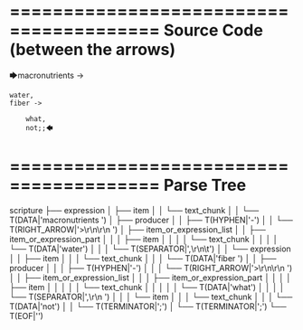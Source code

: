 ========================================
Source Code (between the arrows)
========================================

🡆macronutrients ->

    water,
	fiber ->

        what,
        not;;🡄

========================================
Parse Tree
========================================

scripture
├── expression
│   ├── item
│   │   └── text_chunk
│   │       └── T(DATA|'macronutrients ')
│   ├── producer
│   │   ├── T(HYPHEN|'-')
│   │   └── T(RIGHT_ARROW|'>\r\n\r\n    ')
│   ├── item_or_expression_list
│   │   ├── item_or_expression_part
│   │   │   ├── item
│   │   │   │   └── text_chunk
│   │   │   │       └── T(DATA|'water')
│   │   │   └── T(SEPARATOR|',\r\n\t')
│   │   └── expression
│   │       ├── item
│   │       │   └── text_chunk
│   │       │       └── T(DATA|'fiber ')
│   │       ├── producer
│   │       │   ├── T(HYPHEN|'-')
│   │       │   └── T(RIGHT_ARROW|'>\r\n\r\n        ')
│   │       ├── item_or_expression_list
│   │       │   ├── item_or_expression_part
│   │       │   │   ├── item
│   │       │   │   │   └── text_chunk
│   │       │   │   │       └── T(DATA|'what')
│   │       │   │   └── T(SEPARATOR|',\r\n        ')
│   │       │   └── item
│   │       │       └── text_chunk
│   │       │           └── T(DATA|'not')
│   │       └── T(TERMINATOR|';')
│   └── T(TERMINATOR|';')
└── T(EOF|'<EOF>')
